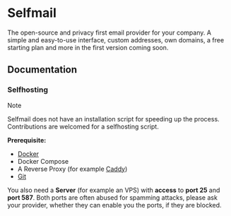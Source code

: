 # Selfmail

The open-source and privacy first email provider for your company. A simple and easy-to-use interface, custom addresses, own domains, a free starting plan and more in the first version coming soon.

## Documentation

### Selfhosting

> [!NOTE]
> Selfmail does not have an installation script for speeding up the process. Contributions are welcomed for a selfhosting script.

**Prerequisite:**

- [Docker](https://docker.com)
- Docker Compose
- A Reverse Proxy (for example [Caddy](https://caddyserver.com))
- [Git](https://git-scm.com/)


You also need a **Server** (for example an VPS) with **access** to **port 25** and **port 587**. Both ports are often abused for spamming attacks, please ask your provider, whether they can enable you the ports, if they are blocked.

